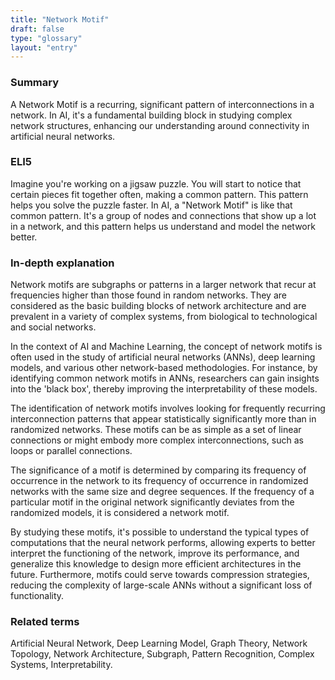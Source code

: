 ```yaml
---
title: "Network Motif"
draft: false
type: "glossary"
layout: "entry"
---
```


### Summary
A Network Motif is a recurring, significant pattern of interconnections in a network. In AI, it's a fundamental building block in studying complex network structures, enhancing our understanding around connectivity in artificial neural networks.

### ELI5
Imagine you're working on a jigsaw puzzle. You will start to notice that certain pieces fit together often, making a common pattern. This pattern helps you solve the puzzle faster. In AI, a "Network Motif" is like that common pattern. It's a group of nodes and connections that show up a lot in a network, and this pattern helps us understand and model the network better.

### In-depth explanation
Network motifs are subgraphs or patterns in a larger network that recur at frequencies higher than those found in random networks. They are considered as the basic building blocks of network architecture and are prevalent in a variety of complex systems, from biological to technological and social networks.

In the context of AI and Machine Learning, the concept of network motifs is often used in the study of artificial neural networks (ANNs), deep learning models, and various other network-based methodologies. For instance, by identifying common network motifs in ANNs, researchers can gain insights into the 'black box', thereby improving the interpretability of these models.

The identification of network motifs involves looking for frequently recurring interconnection patterns that appear statistically significantly more than in randomized networks. These motifs can be as simple as a set of linear connections or might embody more complex interconnections, such as loops or parallel connections.

The significance of a motif is determined by comparing its frequency of occurrence in the network to its frequency of occurrence in randomized networks with the same size and degree sequences. If the frequency of a particular motif in the original network significantly deviates from the randomized models, it is considered a network motif.

By studying these motifs, it's possible to understand the typical types of computations that the neural network performs, allowing experts to better interpret the functioning of the network, improve its performance, and generalize this knowledge to design more efficient architectures in the future. Furthermore, motifs could serve towards compression strategies, reducing the complexity of large-scale ANNs without a significant loss of functionality.

### Related terms
Artificial Neural Network, Deep Learning Model, Graph Theory, Network Topology, Network Architecture, Subgraph, Pattern Recognition, Complex Systems, Interpretability.


